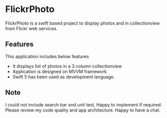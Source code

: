 # FlickrPhoto

FlickrPhoto is a swift based project to display photos and in collectionview from Flickr web services.

## Features

This application includes below features

- It displays list of photos in a 3 column collectionview
- Application is designed on MVVM framework
- Swift 5 has been used as development language.


## Note
I could not include search bar and unit test, Happy to implement if required.
Please review my code quality and app architecture. Happy to have a chat.

